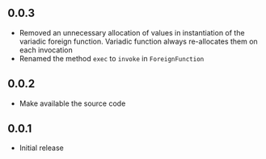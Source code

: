 ## 0.0.3

- Removed an unnecessary allocation of values in instantiation of the variadic foreign function. Variadic function always re-allocates them on each invocation
- Renamed the method `exec` to `invoke` in `ForeignFunction`

## 0.0.2

- Make available the source code

## 0.0.1

- Initial release

